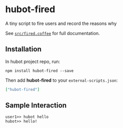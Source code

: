 # hubot-fired

A tiny script to fire users and record the reasons why

See [`src/fired.coffee`](src/fired.coffee) for full documentation.

## Installation

In hubot project repo, run:

`npm install hubot-fired --save`

Then add **hubot-fired** to your `external-scripts.json`:

```json
["hubot-fired"]
```

## Sample Interaction

```
user1>> hubot hello
hubot>> hello!
```
